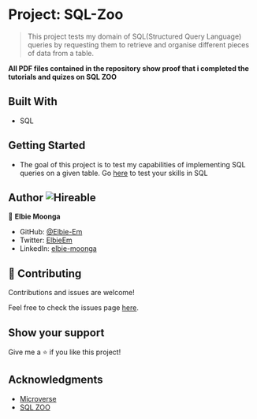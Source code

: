 # Project: SQL-Zoo

> This project tests my domain of SQL(Structured Query Language) queries by requesting them to retrieve and organise different pieces of data from a table.

**All PDF files contained in the repository show proof that i completed the tutorials and quizes on SQL ZOO**

## Built With
  - SQL

## Getting Started
  - The goal of this project is to test my capabilities of implementing SQL queries on a given table. Go [here](https://sqlzoo.net/wiki/SELECT_basics) to test your skills in SQL

## Author ![Hireable](https://img.shields.io/badge/HIREABLE-YES-yellowgreen&?style=for-the-badge)

👤 **Elbie Moonga**

- GitHub: [@Elbie-Em](https://github.com/Elbie-em)
- Twitter: [ElbieEm](https://twitter.com/ElbieEm)
- LinkedIn: [elbie-moonga](https://www.linkedin.com/in/elbie-moonga-253bbb12b/)

## 🤝 Contributing

Contributions and issues are welcome!

Feel free to check the issues page [here](https://github.com/Elbie-em/Project-SQL-Zoo-/issues).

## Show your support

Give me a ⭐️ if you like this project!

## Acknowledgments

- [Microverse](microverse.org)
- [SQL ZOO](https://sqlzoo.net/wiki/SELECT_basics)
